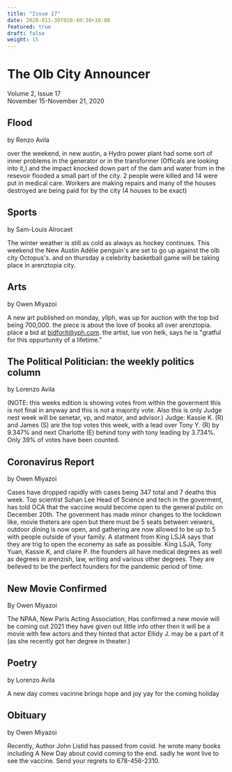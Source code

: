 ```yaml
---
title: "Issue 17"
date: 2020-011-30T010:40:30+10:00
featured: true
draft: false
weight: 15
---
```



# The Olb City Announcer
Volume 2, Issue 17  
November 15-November 21, 2020

## Flood
by Renzo Avila

over the weekend, in new austin, a Hydro power plant had some sort of inner problems in the generator or in the transformer (Officals are looking into it,) and the impact knocked down part of the dam and water from in the resevoir flooded a small part of the city. 2 people were killed and 14 were put in medical care. Workers are making repairs and many of the houses destroyed are being paid for by the city (4 houses to be exact)

## Sports
by Sam-Louis Alrocaet

The winter weather is still as cold as always as hockey continues. This weekend the New Austin Adélie penguin's are set to go up against the olb city Octopus's. and on thursday a celebrity basketball game will be taking place in arenztopia city.


## Arts
by Owen Miyazoi

A new art published on monday, yllph, was up for auction with the top bid being 700,000. the piece is about the love of books all over arenztopia. place a bid at bidforit@yph.com. the artist, lue von helk, says he is "gratful for this oppurtunity of a lifetime."

## The Political Politician: the weekly politics column
by Lorenzo Avila

(NOTE: this weeks edition is showing votes from within the goverment this is not final in anyway and this is not a majority vote. Also this is only Judge nest week will be senetar, vp, and mator, and advisor.)
Judge:
Kassie K. (R) and James (S) are the top votes this week, with a lead over Tony Y. (R) by 9.347% and next Charlotte (E) behind tony with tony leading by 3.734%. Only 39% of votes have been counted.

## Coronavirus Report
by Owen Miyazoi

Cases have dropped rapidly with cases being 347 total and 7 deaths this week. Top scientist  Suhan Lee Head of Science and tech in the goverment, has told OCA that the vaccine would become open to the general public on December 20th. The goverment has made minor changes to the lockdown like, movie theters are open but there must be 5 seats between veiwers, outdoor dining is now open, and gathering are now allowed to be up to 5 with people outside of your family. A statment from King LSJA says that they are trig to open the econemy as safe as possible. King LSJA, Tony Yuan, Kassie K, and claire P. the founders all have medical degrees as well as degrees in arenzish, law,  writing and various other degrees. They are beileved to be the perfect founders for the pandemic period of time.




## New Movie Confirmed
By Owen Miyazoi

The NPAA, New Paris Acting Association, Has confirmed a new movie will be coming out 2021 they have given out little info other then it will be a movie with few actors and they hinted that actor Ellidy J. may be a part of it (as she recently got her degree in theater.)

## Poetry
by Lorenzo Avila

A new day comes
vacinne brings hope and joy yay
for the coming holiday

## Obituary
by Owen Miyazoi

Recently, Author John Listid has passed from covid. he wrote many books including A New Day about covid coming to the end. sadly he wont live to see the vaccine. Send your regrets to 678-456-2310.


